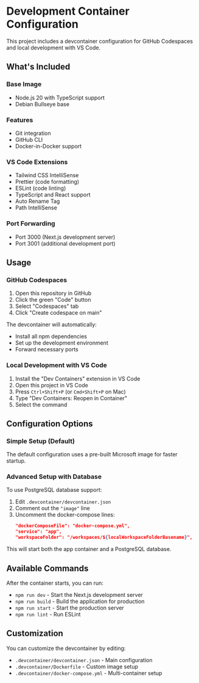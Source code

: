 # Development Container Configuration

This project includes a devcontainer configuration for GitHub Codespaces and local development with VS Code.

## What's Included

### Base Image
- Node.js 20 with TypeScript support
- Debian Bullseye base

### Features
- Git integration
- GitHub CLI
- Docker-in-Docker support

### VS Code Extensions
- Tailwind CSS IntelliSense
- Prettier (code formatting)
- ESLint (code linting)
- TypeScript and React support
- Auto Rename Tag
- Path IntelliSense

### Port Forwarding
- Port 3000 (Next.js development server)
- Port 3001 (additional development port)

## Usage

### GitHub Codespaces
1. Open this repository in GitHub
2. Click the green "Code" button
3. Select "Codespaces" tab
4. Click "Create codespace on main"

The devcontainer will automatically:
- Install all npm dependencies
- Set up the development environment
- Forward necessary ports

### Local Development with VS Code
1. Install the "Dev Containers" extension in VS Code
2. Open this project in VS Code
3. Press `Ctrl+Shift+P` (or `Cmd+Shift+P` on Mac)
4. Type "Dev Containers: Reopen in Container"
5. Select the command

## Configuration Options

### Simple Setup (Default)
The default configuration uses a pre-built Microsoft image for faster startup.

### Advanced Setup with Database
To use PostgreSQL database support:
1. Edit `.devcontainer/devcontainer.json`
2. Comment out the `"image"` line
3. Uncomment the docker-compose lines:
   ```json
   "dockerComposeFile": "docker-compose.yml",
   "service": "app",
   "workspaceFolder": "/workspaces/${localWorkspaceFolderBasename}",
   ```

This will start both the app container and a PostgreSQL database.

## Available Commands

After the container starts, you can run:
- `npm run dev` - Start the Next.js development server
- `npm run build` - Build the application for production
- `npm run start` - Start the production server
- `npm run lint` - Run ESLint

## Customization

You can customize the devcontainer by editing:
- `.devcontainer/devcontainer.json` - Main configuration
- `.devcontainer/Dockerfile` - Custom image setup
- `.devcontainer/docker-compose.yml` - Multi-container setup
